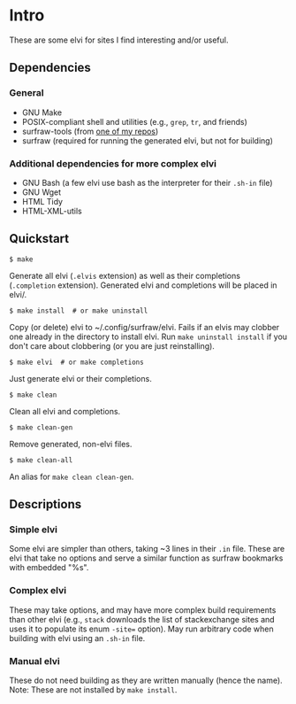 # Intro

These are some elvi for sites I find interesting and/or useful.

## Dependencies

### General

* GNU Make
* POSIX-compliant shell and utilities (e.g., `grep`, `tr`, and friends)
* surfraw-tools (from [one of my repos](https://github.com/hoboneer/surfraw-elvis-generator))
* surfraw (required for running the generated elvi, but not for building)

### Additional dependencies for more complex elvi

* GNU Bash (a few elvi use bash as the interpreter for their `.sh-in` file)
* GNU Wget
* HTML Tidy
* HTML-XML-utils

## Quickstart

    $ make

Generate all elvi (`.elvis` extension) as well as their completions
(`.completion` extension).  Generated elvi and completions will be placed in
elvi/.

    $ make install  # or make uninstall

Copy (or delete) elvi to ~/.config/surfraw/elvi.  Fails if an elvis may clobber
one already in the directory to install elvi.  Run `make uninstall install` if
you don't care about clobbering (or you are just reinstalling).

    $ make elvi  # or make completions

Just generate elvi or their completions.

    $ make clean

Clean all elvi and completions.

    $ make clean-gen

Remove generated, non-elvi files.

    $ make clean-all

An alias for `make clean clean-gen`.

## Descriptions

### Simple elvi

Some elvi are simpler than others, taking ~3 lines in their `.in` file.  These
are elvi that take no options and serve a similar function as surfraw bookmarks
with embedded "%s".

### Complex elvi

These may take options, and may have more complex build requirements than
other elvi (e.g., `stack` downloads the list of stackexchange sites and uses
it to populate its enum `-site=` option).  May run arbitrary code when
building with elvi using an `.sh-in` file.

### Manual elvi

These do not need building as they are written manually (hence the name).
Note: These are not installed by `make install`.
